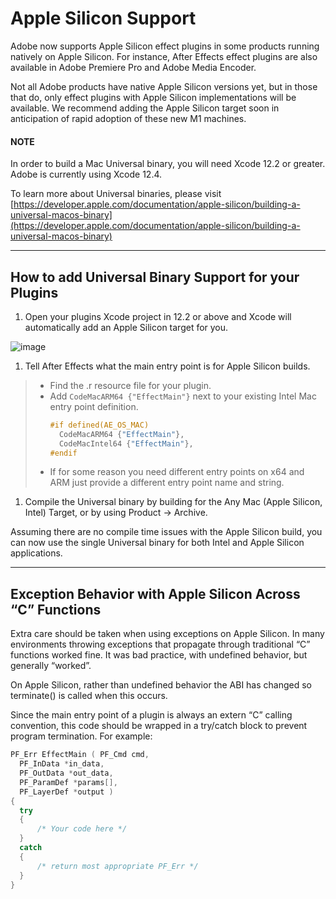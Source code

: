 <a id="intro-apple-silicon-support"></a>

# Apple Silicon Support

Adobe now supports Apple Silicon effect plugins in some products running natively on Apple Silicon. For instance, After Effects effect plugins are also available in Adobe Premiere Pro and Adobe Media Encoder.

Not all Adobe products have native Apple Silicon versions yet, but in those that do, only effect plugins with Apple Silicon implementations will be available. We recommend adding the Apple Silicon target soon in anticipation of rapid adoption of these new M1 machines.

#### NOTE
In order to build a Mac Universal binary, you will need Xcode 12.2 or greater. Adobe is currently using Xcode 12.4.

To learn more about Universal binaries, please visit [https://developer.apple.com/documentation/apple-silicon/building-a-universal-macos-binary](https://developer.apple.com/documentation/apple-silicon/building-a-universal-macos-binary)

---

## How to add Universal Binary Support for your Plugins

1. Open your plugins Xcode project in 12.2 or above and Xcode will automatically add an Apple Silicon target for you.

![image](intro/images/mac_universal_build.png)
1. Tell After Effects what the main entry point is for Apple Silicon builds.

> * Find the .r resource file for your plugin.
> * Add `CodeMacARM64 {"EffectMain"}` next to your existing Intel Mac entry point definition.
>   ```c++
>   #if defined(AE_OS_MAC)
>     CodeMacARM64 {"EffectMain"},
>     CodeMacIntel64 {"EffectMain"},
>   #endif
>   ```
> * If for some reason you need different entry points on x64 and ARM just provide a different entry point name and string.
1. Compile the Universal binary by building for the Any Mac (Apple Silicon, Intel) Target, or by using Product -> Archive.

Assuming there are no compile time issues with the Apple Silicon build, you can now use the single Universal binary for both Intel and Apple Silicon applications.

---

## Exception Behavior with Apple Silicon Across “C” Functions

Extra care should be taken when using exceptions on Apple Silicon. In many environments throwing exceptions that propagate through traditional “C” functions worked fine. It was bad practice, with undefined behavior, but generally “worked”.

On Apple Silicon, rather than undefined behavior the ABI has changed so terminate() is called when this occurs.

Since the main entry point of a plugin is always an extern “C” calling convention, this code should be wrapped in a try/catch block to prevent program termination. For example:

```c++
PF_Err EffectMain ( PF_Cmd cmd,
  PF_InData *in_data,
  PF_OutData *out_data,
  PF_ParamDef *params[],
  PF_LayerDef *output )
{
  try
  {
      /* Your code here */
  }
  catch
  {
      /* return most appropriate PF_Err */
  }
}
```
